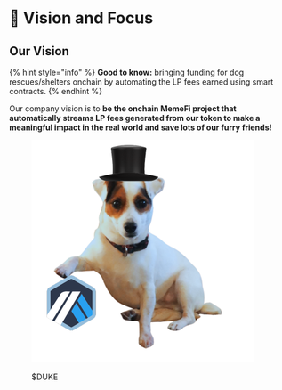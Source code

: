 # 🚀 Vision and Focus

## Our Vision

{% hint style="info" %}
**Good to know:** bringing funding for dog rescues/shelters onchain by automating the LP fees earned using smart contracts.
{% endhint %}

Our company vision is to **be the onchain MemeFi project that automatically streams LP fees generated from our token to make a meaningful impact in the real world and save lots of our furry friends!**

<figure><img src="../.gitbook/assets/400x-DUKE_Icon.png" alt=""><figcaption><p>$DUKE</p></figcaption></figure>
